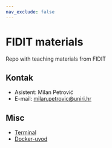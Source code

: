 ```yaml
---
nav_exclude: false
---
```


# FIDIT materials

Repo with teaching materials from FIDIT


## Kontak

- Asistent: Milan Petrović
- E-mail: milan.petrovic@uniri.hr


## Misc

- [Terminal]('./misc/linux')
- [Docker-uvod]('./misc/docker')